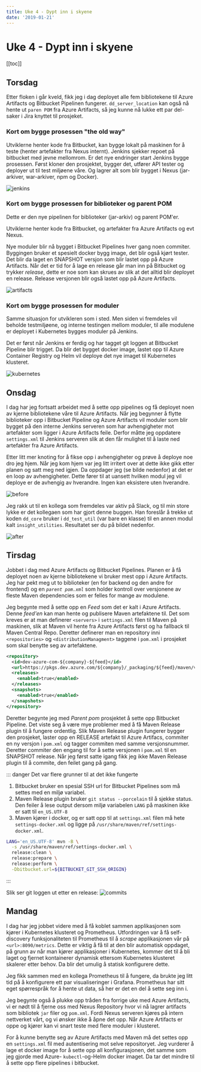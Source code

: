 ```yaml
---
title: Uke 4 - Dypt inn i skyene
date: '2019-01-21'
---
```


# Uke 4 - Dypt inn i skyene

[[toc]]

## Torsdag

Etter floken i går kveld, fikk jeg i dag deployet alle fem bibliotekene til Azure Artifacts og Bitbucket Pipelinen fungerer.
`dd_server_location` kan også nå hente ut `paren POM` fra Azure Artifacts, så jeg kunne nå lukke ett par del-saker i Jira knyttet til prosjeket.

### Kort om bygge prosessen "the old way"

Utviklerne henter kode fra Bitbucket, kan bygge lokalt på maskinen for å teste (henter artefakter fra Nexus internt). Jenkins sjekker repoet på bitbucket med jevne mellomrom. Er det nye endringer start Jenkins bygge prosessen. Først kloner den prosjektet, bygger det, utfører API tester og deployer ut til test miljøene våre. Og lagrer alt som blir bygget i Nexus (jar-arkiver, war-arkiver, npm og Docker).

![jenkins](./jenkins.png)

### Kort om bygge prosessen for biblioteker og parent POM

Dette er den nye pipelinen for biblioteker (jar-arkiv) og parent POM'er.

Utviklerne henter kode fra Bitbucket, og artefakter fra Azure Artifacts og evt Nexus.

Nye moduler blir nå bygget i Bitbucket Pipelines hver gang noen commiter. Byggingen bruker et spesielt docker bygg image, det blir også kjørt tester. Det blir da laget en SNAPSHOT versjon som blir lastet opp på Azure Artifacts. Når det er tid for å lage en release går man inn på Bitbucket og trykker _release_, dette er noe som kan skrues av slik at det alltid blir deployet en release. Release versjonen blir også lastet opp på Azure Artifacts.

![artifacts](./artifacts.png)

### Kort om bygge prosessen for moduler

Samme situasjon for utvikleren som i sted. Men siden vi fremdeles vil beholde testmiljøene, og interne testingen mellom moduler, til alle modulene er deployet i Kubernetes bygges moduler på Jenkins.

Det er først når Jenkins er ferdig og har tagget git loggen at Bitbucket Pipeline blir trigget. Da blir det bygget docker image, lastet opp til Azure Container Registry og Helm vil deploye det nye imaget til Kubernetes klusteret.

![kubernetes](./kubernetes.png)

## Onsdag

I dag har jeg fortsatt arbeidet med å sette opp pipelines og få deployet noen av kjerne bibliotekene våre til Azure Artifacts.
Når jeg begynner å flytte biblioteker opp i Bitbucket Pipeline og Azure Artifacts vil moduler som blir bygget på den interne Jenkins serveren som har avhengigheter mot artefakter som ligger i Azure Artifacts feile. Derfor måtte jeg oppdatere `settings.xml` til Jenkins serveren slik at den får mulighet til å laste ned artefakter fra Azure Artifacts.

Etter litt mer knoting for å fikse opp i avhengigheter og prøve å deploye noe dro jeg hjem. Når jeg kom hjem var jeg litt irritert over at dette ikke gikk etter planen og satt meg ned igjen. Da oppdager jeg (se bilde nedenfor) at det er en loop av avhengigheter. Dette fører til at uansett hvilken modul jeg vil deploye er de avhengig av hverandre. Ingen kan eksistere uten hverandre.

![before](./before-loop.png)

Jeg rakk ut til en kollega som fremdeles var aktiv på Slack, og til min store lykke er det kollegaen som har gjort denne buggen. Han foreslår å trekke ut koden `dd_core` bruker i `dd_test_util` (var bare en klasse) til en annen modul kalt `insight_utilities`. Resultatet ser du på bildet nedenfor.

![after](./after-loop.png)

## Tirsdag

Jobbet i dag med Azure Artifacts og Bitbucket Pipelines. Planen er å få deployet noen av kjerne bibliotekene vi bruker mest opp i Azure Artifacts. Jeg har pekt meg ut to biblioteker (en for backend og den andre for frontend) og en _`parent pom.xml`_ som holder kontroll over versjonene av fleste Maven dependencies som er felles for mange av modulene.

Jeg begynte med å sette opp en _Feed_ som det er kalt i Azure Artifacts. Denne _feed'en_ kan man hente og publisere Maven artefaktene til. Det som kreves er at man definerer `<servers>` i `settings.xml` filen til Maven på maskinen, slik at Maven vil hente fra Azure Artifacts først og ha fallback til Maven Central Repo. Deretter definerer man en repository inni `<repositories>` og `<distributionManagment>` taggene i `pom.xml` i prosjeket som skal benytte seg av artefaktene.

```xml
<repository>
  <id>dev-azure-com-${company}-${feed}</id>
  <url>https://pkgs.dev.azure.com/${company}/_packaging/${feed}/maven/v1</url>
  <releases>
    <enabled>true</enabled>
  </releases>
  <snapshots>
    <enabled>true</enabled>
  </snapshots>
</repository>
```

Deretter begynte jeg med _Parent pom_ prosjektet å sette opp Bitbucket Pipeline. Det viste seg å være mye problemer med å få Maven Release plugin til å fungere ordentlig. Slik Maven Release plugin fungerer bygger den prosjeket, laster opp en RELEASE artefakt til Azure Artifacs, commiter en ny versjon i `pom.xml` og tagger commiten med samme versjonsnummer. Deretter commiter den engang til for å sette versjonen i `pom.xml` til en SNAPSHOT release. Når jeg først satte igang fikk jeg ikke Maven Release plugin til å commite, den feilet gang på gang.

::: danger Det var flere grunner til at det ikke fungerte

1. Bitbucket bruker en spesial SSH url for Bitbucket Pipelines som må settes med en miljø variabel.
2. Maven Release plugin bruker `git status --porcelain` til å sjekke status. Den feiler å lese output dersom miljø variabelen `LANG` på maskinen ikke er satt til `en_US.UTF-8`
3. Maven kjører i docker, og er satt opp til at `settings.xml` filen må hete `settings-docker.xml` og ligge på `/usr/share/maven/ref/settings-docker.xml`.

```bash
LANG='en_US.UTF-8' mvn -B \
  -s /usr/share/maven/ref/settings-docker.xml \
  release:clean \
  release:prepare \
  release:perform \
  -Dbitbucket.url=${BITBUCKET_GIT_SSH_ORIGIN}
```

:::

Slik ser git loggen ut etter en release:
![commits](./commits.png)

## Mandag

I dag har jeg jobbet videre med å få koblet sammen applikasjonen som kjører i Kubernetes klusteret og Prometheus. Utfordringen var å få self-discovery funksjonaliteten til Prometheus til å _scrape_ applikasjonen vår på `<url>:8090/metrics`. Dette er viktig å få til at den blir automatisk oppdaget, på grunn av når man kjører applikasjoner i Kubernetes, kommer det til å bli laget og fjernet kontainerer dynamisk ettersom Kubernetes klusteret skalerer etter behov. Da blir det umulig å statisk konfigurere dette.

Jeg fikk sammen med en kollega Prometheus til å fungere, da brukte jeg litt tid på å konfigurere ett par visualiseringer i Grafana. Prometheus har sitt eget spørrespråk for å hente ut data, så her er det en del å sette seg inn i.

Jeg begynte også å plukke opp tråden fra forrige uke med Azure Artifacts, vi er nødt til å fjerne oss med Nexus Repository hvor vi nå lagrer artifacts som bibliotek `jar` filer og `pom.xml`. Fordi Nexus serveren kjøres på intern nettverket vårt, og vi ønsker ikke å åpne det opp. Når Azure Artifacts er oppe og kjører kan vi snart teste med flere moduler i klusteret.

For å kunne benytte seg av Azure Artifacts med Maven må det settes opp en `settings.xml` fil med autentisering mot selve repositoryet. Jeg vurderer å lage et docker image for å sette opp all konfigurasjonen, det samme som jeg gjorde med Azure- `kubectl`-og-Helm docker imaget. Da tar det mindre til å sette opp flere pipelines i bitbucket.
